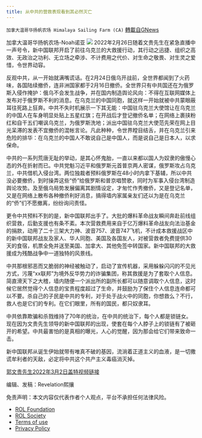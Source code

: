 ```yaml
---
title: 从中共的营救表现看到其必然灭亡
---
```

`加拿大温哥华扬帆农场 Himalaya Sailing Farm (CA)` [轉載自GNews](https://gnews.org/zh-hans/2122106/)

加拿大温哥华扬帆农场-Noah诺亚
![](https://assets.gnews.org/wp-content/uploads/2022/03/Rescue.png)
2022年2月26日随着文贵先生在紧急直播中一声号令，新中国联邦开启了前往乌克兰的大救援行动，其行动之迅捷、组织之高效、无政治之功利、无立场之牵涉、不计费用之代价、对生命之敬畏、对生灵之爱惜，令世界动容。

反观中共，从一开始就满嘴谎话。在2月24日俄乌开战前，全世界都闻到了火药味，各国陆续撤侨，连非洲国家都于2月16日撤侨。全世界只有中共国还在为俄罗斯入侵作掩护：俄乌不会发生战争，并在国内制造舆论风向：不得在互联网媒体上发布对于俄罗斯不利的消息。在乌克兰的中国同胞，就这样一开始就被中共蒙眼蔽耳往死路上狂奔。中共不失时机展示一下其无能：中国驻乌克兰大使馆让在乌克兰的中国人在车身明显处贴上五星红旗；在开战后才登记撤侨名单；在网络上裹挟粉红和自干五们嘲讽乌克兰，为俄罗斯洗地；派出中国驻乌克兰大使范先荣在网上目光呆滞的发表不宜撤侨的混帐言论。凡此种种，令世界瞠目结舌，并在乌克兰引来危险的排华：在乌克兰的中国人不敢说自己是中国人，而是说自己是日本人，以求保命。

中共的一系列荒唐无耻的举动，是其心怀鬼胎，一直以来都以国人为奴隶的傲慢心态的外在折射而已。中共党魁习近平和俄罗斯元首普京两人密谋，俄罗斯攻占乌克兰，中共借机入侵台湾。两位独裁者预料俄罗斯在48小时内拿下基辅，所以中共没必要撤侨，到时操弄这些“侨”给俄罗斯和普京唱赞歌，同时为军事入侵台湾制造舆论攻势。及至俄乌局势发展偏离其剧情设定，才匆忙作秀撤侨，又是登记名单，又是在网络上散布各种撤侨利好消息，搞得墙内家属亲友们还以为是在乌克兰的“侨”们不愿撤离，纷纷询问责怪。

更令中共预料不到的是，新中国联邦出手了。大批的爆料革命战友瞬间奔赴前线组织营救，后勤支援也有条不紊。本次营救费用来自于亿万爆料革命战友向法治基金的捐款，动用了二十三架大力神、波音757、波音747飞机，不计成本救援战区中的新中国联邦战友及家人、华人同胞、美国及各国友人，对被营救者免费提供30天的食宿，机票全免并送至美国、加拿大、其他免签中转国家。新中国联邦的大救援成为残酷战争中一道独特的风景线。

中共那根邪恶而又脆弱的神经被触动了，启动了宣传机器，采用躲躲闪闪的不见光方式，污蔑“xx联邦”为境外反华势力的诈骗集团，称其救援是为了套取个人信息。简直滑天下之大稽，墙内随便一个派出所的副所长都可以随意调取个人信息，这时候它居然觉得个人信息的宝贵程度超过了生命，并鼓励为了保住个人信息连命都可以不要。杀自己的子民是中共的专利，对于处于战火中的同胞，你想救么？不行，救人也是它们的专利。在它们眼里，所有的国民，都只奴隶耳。

中共依靠欺骗和杀戮维持了70年的统治，在中共的统治下，每个人都是锁链女。现在因为文贵先生领导的新中国联邦的出现，使套在每个人脖子上的锁链有了被砸开的希望。中共最害怕的是真相的曝光，人心的觉醒，因为那会给它们带来致命一击。

新中国联邦从诞生伊始就带有唯真不破的基因，流淌着正道主义的血液，是一切撒谎牟利者的天敌，必定将中共这个共产主义毒癌消灭掉。

[郭文贵先生2022年3月2日盖特视频链接](https://gettr.com/streaming/pxru0n55ba)

编辑、发稿：Revelation熙攘

 

免责声明：本文内容仅代表作者个人观点，平台不承担任何法律风险。

- [ROL Foundation](https://rolfoundation.org/)
- [ROL Society](https://rolsociety.org/)
- [Terms of use](https://gnews.org/terms-of-use-3/)
- [Privacy Policy](https://gnews.org/privacy-policy/)
